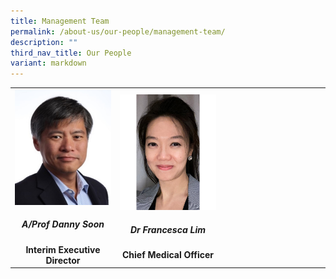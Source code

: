 ```yaml
---
title: Management Team
permalink: /about-us/our-people/management-team/
description: ""
third_nav_title: Our People
variant: markdown
---
```

<table>
	<tbody>
		<tr>
			<td width="25%">
				<a href="/biography/management-team/a-prof-danny-soon/">
					<img src="/images/Biography/Management%20Team/a'prof%20danny%20soon.jpg">
					</a>
				<div align="center"><h5>A/Prof Danny Soon</h5></div>
				<div align="center"><b>Interim Executive Director</b></div>
			</td>
			<td width="25%">
				<a href="/biography/management-team/dr-francesca-lim/">
					<img src="/images/Biography/Management%20Team/dr%20francesca%20lim.jpg">
				</a>
				<div align="center"><h5>Dr Francesca Lim</h5></div>
				<div align="center"><b>Chief Medical Officer</b></div>
			</td>
			<td width="25%">
</td></tr></tbody></table>